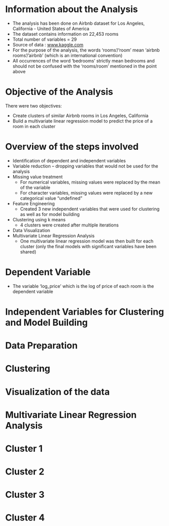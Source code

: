# Information about the Analysis

* The analysis has been done on Airbnb dataset for Los Angeles, California - United States of America
* The dataset contains information on 22,453 rooms
* Total number of variables = 29
* Source of data : www.kaggle.com
* For the purpose of the analysis, the words ‘rooms’/‘room’ mean ‘airbnb rooms’/’airbnb’ (which is an international convention)
* All occurrences of the word ‘bedrooms’ strictly mean bedrooms and should not be confused with the ‘rooms/room’ mentioned in the point above

# Objective of the Analysis
There were two objectives:
  * Create clusters of similar Airbnb rooms in Los Angeles, California
  * Build a multivariate linear regression model to predict the price of a room in each cluster
 
# Overview of the steps involved
* Identification of dependent and independent variables
* Variable reduction – dropping variables that would not be used for the analysis
* Missing value treatment
  * For numerical variables, missing values were replaced by the mean of the variable
  * For character variables, missing values were replaced by a new categorical value “undefined”
* Feature Engineering
  * Created 3 new independent variables that were used for clustering as well as for model building
* Clustering using k means
  * 4 clusters were created after multiple iterations
* Data Visualization
* Multivariate Linear Regression Analysis
  * One multivariate linear regression model was then built for each cluster (only the final models with significant variables have been shared)

# Dependent Variable

* The variable ‘log_price’ which is the log of price of each room is the dependent variable

# Independent Variables for Clustering and Model Building

# Data Preparation
# Clustering
# Visualization of the data
# Multivariate Linear Regression Analysis
# Cluster 1
# Cluster 2
# Cluster 3
# Cluster 4

